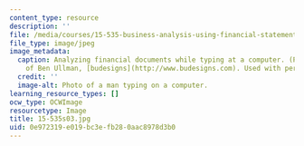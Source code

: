 ```yaml
---
content_type: resource
description: ''
file: /media/courses/15-535-business-analysis-using-financial-statements-spring-2003/0e972319e019bc3efb280aac8978d3b0_15-535s03.jpg
file_type: image/jpeg
image_metadata:
  caption: Analyzing financial documents while typing at a computer. (Photograph courtesy
    of Ben Ullman, [budesigns](http://www.budesigns.com). Used with permission.)
  credit: ''
  image-alt: Photo of a man typing on a computer.
learning_resource_types: []
ocw_type: OCWImage
resourcetype: Image
title: 15-535s03.jpg
uid: 0e972319-e019-bc3e-fb28-0aac8978d3b0
---
```

